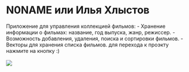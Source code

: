 # N0NAME или Илья Хлыстов
  <h>Приложение для управления коллекцией фильмов:
    - Хранение информации о фильмах: название, год выпуска, жанр, режиссер.
    - Возможность добавления, удаления, поиска и сортировки фильмов.
    - Векторы для хранения списка фильмов.
      для перехода к проэкту нажмите на кнопку :)<br/>
      <br/>
      <a href="https://replit.com/@NoName343/codemenu#main.cpp"><img src="https://img.shields.io/badge/C%2B%2B-00599C?style=for-the-badge&logo=c%2B%2B&logoColor=white" /></a>
  </h>
  
        

